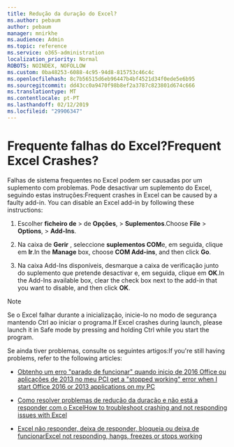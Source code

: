 ```yaml
---
title: Redução da duração do Excel?
ms.author: pebaum
author: pebaum
manager: mnirkhe
ms.audience: Admin
ms.topic: reference
ms.service: o365-administration
localization_priority: Normal
ROBOTS: NOINDEX, NOFOLLOW
ms.custom: 0ba48253-6088-4c95-94d8-815753c46c4c
ms.openlocfilehash: 8c7b56515d6eb96447b4bf4521d34f0ede5e6b95
ms.sourcegitcommit: dd43cc0a9470f98b8ef2a3787c823801d674c666
ms.translationtype: MT
ms.contentlocale: pt-PT
ms.lasthandoff: 02/12/2019
ms.locfileid: "29906347"
---
```

# <a name="frequent-excel-crashes"></a><span data-ttu-id="ff1fa-102">Frequente falhas do Excel?</span><span class="sxs-lookup"><span data-stu-id="ff1fa-102">Frequent Excel Crashes?</span></span>

<span data-ttu-id="ff1fa-p101">Falhas de sistema frequentes no Excel podem ser causadas por um suplemento com problemas. Pode desactivar um suplemento do Excel, seguindo estas instruções:</span><span class="sxs-lookup"><span data-stu-id="ff1fa-p101">Frequent crashes in Excel can be caused by a faulty add-in. You can disable an Excel add-in by following these instructions:</span></span>
  
1. <span data-ttu-id="ff1fa-105">Escolher **ficheiro de** \> de **Opções**, \> **Suplementos**.</span><span class="sxs-lookup"><span data-stu-id="ff1fa-105">Choose **File** \> **Options**, \> **Add-Ins**.</span></span>
    
2. <span data-ttu-id="ff1fa-106">Na caixa de **Gerir** , seleccione **suplementos COM**e, em seguida, clique em **Ir**.</span><span class="sxs-lookup"><span data-stu-id="ff1fa-106">In the **Manage** box, choose **COM Add-ins**, and then click **Go**.</span></span>
    
3. <span data-ttu-id="ff1fa-107">Na caixa Add-Ins disponíveis, desmarque a caixa de verificação junto do suplemento que pretende desactivar e, em seguida, clique em **OK**.</span><span class="sxs-lookup"><span data-stu-id="ff1fa-107">In the Add-Ins available box, clear the check box next to the add-in that you want to disable, and then click **OK**.</span></span>
    
> [!NOTE]
> <span data-ttu-id="ff1fa-108">Se o Excel falhar durante a inicialização, inicie-lo no modo de segurança mantendo Ctrl ao iniciar o programa.</span><span class="sxs-lookup"><span data-stu-id="ff1fa-108">If Excel crashes during launch, please launch it in Safe mode by pressing and holding Ctrl while you start the program.</span></span> 
  
<span data-ttu-id="ff1fa-109">Se ainda tiver problemas, consulte os seguintes artigos:</span><span class="sxs-lookup"><span data-stu-id="ff1fa-109">If you're still having problems, refer to the following articles:</span></span>
  
- [<span data-ttu-id="ff1fa-110">Obtenho um erro "parado de funcionar" quando inicio de 2016 Office ou aplicações de 2013 no meu PC</span><span class="sxs-lookup"><span data-stu-id="ff1fa-110">I get a "stopped working" error when I start Office 2016 or 2013 applications on my PC</span></span>](https://support.office.com/article/52bd7985-4e99-4a35-84c8-2d9b8301a2fa.aspx)
    
- [<span data-ttu-id="ff1fa-111">Como resolver problemas de redução da duração e não está a responder com o Excel</span><span class="sxs-lookup"><span data-stu-id="ff1fa-111">How to troubleshoot crashing and not responding issues with Excel</span></span>](https://support.microsoft.com/help/2758592/how-to-troubleshoot-crashing-and-not-responding-issues-with-excel)
    
- [<span data-ttu-id="ff1fa-112">Excel não responder, deixa de responder, bloqueia ou deixa de funcionar</span><span class="sxs-lookup"><span data-stu-id="ff1fa-112">Excel not responding, hangs, freezes or stops working</span></span>](https://support.office.com/article/37e7d3c9-9e84-40bf-a805-4ca6853a1ff4.aspx)
    
